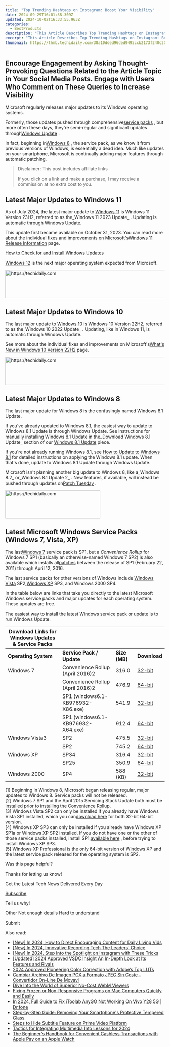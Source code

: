 ```yaml
---
title: "Top Trending Hashtags on Instagram: Boost Your Visibility"
date: 2024-09-29T16:01:38.309Z
updated: 2024-10-02T16:33:55.963Z
categories:
  - BestProducts
description: "This Article Describes Top Trending Hashtags on Instagram: Boost Your Visibility"
excerpt: "This Article Describes Top Trending Hashtags on Instagram: Boost Your Visibility"
thumbnail: https://thmb.techidaily.com/38a10dded96ded9495ccb2173f240c20a69acb6b4b947c6dc175d30ce0f723b9.jpg
---
```


## Encourage Engagement by Asking Thought-Provoking Questions Related to the Article Topic in Your Social Media Posts. Engage with Users Who Comment on These Queries to Increase Visibility
 Microsoft regularly releases major updates to its Windows operating systems.

 Formerly, those updates pushed through comprehensive[service packs](https://www.lifewire.com/what-is-a-service-pack-2626010) , but more often these days, they're semi-regular and significant updates through[Windows Update](https://www.lifewire.com/what-is-windows-update-2624597) .

 In fact, beginning in[Windows 8](https://www.lifewire.com/windows-8-2626235) , the service pack, as we know it from previous versions of Windows, is essentially a dead idea. Much like updates on your smartphone, Microsoft is continually adding major features through automatic patching.

>  Disclaimer: This post includes affiliate links
>
>  If you click on a link and make a purchase, I may receive a commission at no extra cost to you.
>

## Latest Major Updates to Windows 11

 As of July 2024, the latest major update to [Windows 11](https://www.lifewire.com/windows-11-5188930) is Windows 11 Version 23H2, referred to as the_Windows 11 2023 Update_ . Updating is automatic through Windows Update.

 This update first became available on October 31, 2023\. You can read more about the individual fixes and improvements on Microsoft's[Windows 11 Release Information](https://learn.microsoft.com/en-us/windows/release-health/windows11-release-information) page.

[How to Check for and Install Windows Updates](https://www.lifewire.com/how-to-check-for-install-windows-updates-2624596)

[Windows 12](https://www.lifewire.com/windows-12-news-and-rumors-6753587) is the next major operating system expected from Microsoft.

<!-- affiliate ads begin -->
<a href="https://jalbum-affiliate-program.sjv.io/c/5597632/1838960/17916" target="_top" id="1838960">
  <img src="//a.impactradius-go.com/display-ad/17916-1838960" border="0" alt="https://techidaily.com" width="728" height="90"/>
</a>
<img height="0" width="0" src="https://jalbum-affiliate-program.sjv.io/i/5597632/1838960/17916" style="position:absolute;visibility:hidden;" border="0" />
<!-- affiliate ads end -->

## Latest Major Updates to Windows 10

 The last major update to [Windows 10](https://www.lifewire.com/windows-10-2626217) is Windows 10 Version 22H2, referred to as the_Windows 10 2022 Update_ . Updating, like in Windows 11, is automatic through Windows Update.

 See more about the individual fixes and improvements on Microsoft's[What's New in Windows 10 Version 22H2](https://learn.microsoft.com/en-us/windows/whats-new/whats-new-windows-10-version-22h2) page.

<!-- affiliate ads begin -->
<a href="https://appsumo.8odi.net/c/5597632/2094415/7443" target="_top" id="2094415">
  <img src="//a.impactradius-go.com/display-ad/7443-2094415" border="0" alt="https://techidaily.com" width="728" height="90"/>
</a>
<img height="0" width="0" src="https://appsumo.8odi.net/i/5597632/2094415/7443" style="position:absolute;visibility:hidden;" border="0" />
<!-- affiliate ads end -->

## Latest Major Updates to Windows 8

 The last major update for Windows 8 is the confusingly named Windows 8.1 Update.

 If you've already updated to Windows 8.1, the easiest way to update to Windows 8.1 Update is through Windows Update. See instructions for manually installing Windows 8.1 Update in the_Download Windows 8.1 Update_ section of our [Windows 8.1 Update](https://www.lifewire.com/windows-8-1-update-2626250) piece.

 If you're not already running Windows 8.1, see [How to Update to Windows 8.1](https://www.lifewire.com/how-to-update-to-windows-8-1-2626252) for detailed instructions on applying the Windows 8.1 update. When that's done, update to Windows 8.1 Update through Windows Update.

 Microsoft isn't planning another big update to Windows 8, like a_Windows 8.2_ or_Windows 8.1 Update 2_ . New features, if available, will instead be pushed through updates on[Patch Tuesday](https://www.lifewire.com/patch-tuesday-2625783) .

<!-- affiliate ads begin -->
<a href="https://aidotcom.pxf.io/c/5597632/2129042/19576" target="_top" id="2129042">
  <img src="//a.impactradius-go.com/display-ad/19576-2129042" border="0" alt="https://techidaily.com" width="300" height="90"/>
</a>
<img height="0" width="0" src="https://aidotcom.pxf.io/i/5597632/2129042/19576" style="position:absolute;visibility:hidden;" border="0" />
<!-- affiliate ads end -->

## Latest Microsoft Windows Service Packs (Windows 7, Vista, XP)

 The last[Windows 7](https://www.lifewire.com/windows-7-2626265) service pack is SP1, but a _Convenience Rollup_ for Windows 7 SP1 (basically an otherwise-named Windows 7 SP2) is also available which installs all[patches](https://www.lifewire.com/what-is-a-patch-2625960) between the release of SP1 (February 22, 2011) through April 12, 2016.

 The last service packs for other versions of Windows include [Windows Vista](https://www.lifewire.com/windows-vista-2626311) SP2,[Windows XP](https://www.lifewire.com/windows-xp-2626354) SP3, and Windows 2000 SP4.

 In the table below are links that take you directly to the latest Microsoft Windows service packs and major updates for each operating system. These updates are free.

 The easiest way to install the latest Windows service pack or update is to run Windows Update.

| Download Links for Windows Updates & Service Packs |                                  |                                                                                                                                                               |                                                                                                                                                               |
| -------------------------------------------------- | -------------------------------- | ------------------------------------------------------------------------------------------------------------------------------------------------------------- | ------------------------------------------------------------------------------------------------------------------------------------------------------------- |
| **Operating System**                               | **Service Pack / Update**        | **Size (MB)**                                                                                                                                                 | **Download**                                                                                                                                                  |
| Windows 7                                          | Convenience Rollup (April 2016)2 | 316.0                                                                                                                                                         | [32-bit](https://www.catalog.update.microsoft.com/Search.aspx?q=Update%20for%20Windows%207%20%28KB3125574%29)                                                |
| |  Convenience Rollup (April 2016)2                | 476.9                            | [64-bit](https://www.catalog.update.microsoft.com/Search.aspx?q=Update%20for%20Windows%207%20for%20x64-based%20Systems%20%28KB3125574%29)                    |                                                                                                                                                               |
| |  SP1 (windows6.1-KB976932-X86.exe)               | 541.9                            | [32-bit](https://www.catalog.update.microsoft.com/Search.aspx?q=KB976932)                                                                                    |                                                                                                                                                               |
| |  SP1 (windows6.1-KB976932-X64.exe)               | 912.4                            | [64-bit](https://www.catalog.update.microsoft.com/Search.aspx?q=KB976932)                                                                                    |                                                                                                                                                               |
| Windows Vista3                                     | SP2                              | 475.5                                                                                                                                                         | [32-bit](https://www.catalog.update.microsoft.com/Search.aspx?q=%09Windows%20Vista%20Service%20Pack%202%20Standalone%20%28KB948465%29%20-%20All%20Languages) |
| |  SP2                                             | 745.2                            | [64-bit](https://www.catalog.update.microsoft.com/Search.aspx?q=%09Windows%20Vista%20Service%20Pack%202%20Standalone%20%28KB948465%29%20-%20All%20Languages) |                                                                                                                                                               |
| Windows XP                                         | SP34                             | 316.4                                                                                                                                                         | [32-bit](https://www.catalog.update.microsoft.com/Search.aspx?q=%28KB936929%29)                                                                              |
| |  SP25                                            | 350.9                            | [64-bit](https://www.catalog.update.microsoft.com/Search.aspx?q=%09Service%20Pack%202%20for%20Windows%20XP%20Professional%2C%20x64%20Edition)                |                                                                                                                                                               |
| Windows 2000                                       | SP4                              | 588 (KB)                                                                                                                                                      | [32-bit](https://www.catalog.update.microsoft.com/Search.aspx?q=Windows%202000%20service%20pack%204%20express)                                               |

 \[1\] Beginning in Windows 8, Microsoft began releasing regular, major updates to Windows 8\. Service packs will not be released.  
 \[2\] Windows 7 SP1 and the April 2015 Servicing Stack Update both must be installed prior to installing the Convenience Rollup.  
 \[3\] Windows Vista SP2 can only be installed if you already have Windows Vista SP1 installed, which you can[download here](https://www.catalog.update.microsoft.com/Search.aspx?q=%28KB936330%29) for both 32-bit 64-bit version.  
 \[4\] Windows XP SP3 can only be installed if you already have Windows XP SP1a or Windows XP SP2 installed. If you do not have one or the other of those service packs installed, install SP1,[available here](https://www.catalog.update.microsoft.com/Search.aspx?q=Windows%20XP%20Service%20Pack%201%20%28Express%29) , before trying to install Windows XP SP3.  
 \[5\] Windows XP Professional is the only 64-bit version of Windows XP and the latest service pack released for the operating system is SP2.

Was this page helpful?

Thanks for letting us know!

 Get the Latest Tech News Delivered Every Day

[Subscribe](https://www.lifewire.com/#)

Tell us why!

 Other  Not enough details  Hard to understand

 Submit

<ins class="adsbygoogle"
     style="display:block"
     data-ad-format="autorelaxed"
     data-ad-client="ca-pub-7571918770474297"
     data-ad-slot="1223367746"></ins>

<ins class="adsbygoogle"
     style="display:block"
     data-ad-client="ca-pub-7571918770474297"
     data-ad-slot="8358498916"
     data-ad-format="auto"
     data-full-width-responsive="true"></ins>

<span class="atpl-alsoreadstyle">Also read:</span>
<div><ul>
<li><a href="https://youtube-lab.techidaily.com/n-2024-how-to-direct-encouraging-content-for-daily-living-vids/"><u>[New] In 2024, How to Direct Encouraging Content for Daily Living Vids</u></a></li>
<li><a href="https://screen-video-capture.techidaily.com/new-in-2024-innovative-recording-tech-the-leaders-choice/"><u>[New] In 2024, Innovative Recording Tech The Leaders' Choice</u></a></li>
<li><a href="https://instagram-video-recordings.techidaily.com/new-in-2024-step-into-the-spotlight-on-instagram-with-these-tricks/"><u>[New] In 2024, Step Into the Spotlight on Instagram with These Tricks</u></a></li>
<li><a href="https://screen-capture.techidaily.com/updated-2024-approved-vsdc-insight-an-in-depth-look-at-its-features-and-rivals/"><u>[Updated] 2024 Approved VSDC Insight An In-Depth Look at Its Features and Rivals</u></a></li>
<li><a href="https://extra-approaches.techidaily.com/2024-approved-pioneering-color-correction-with-adobes-top-luts/"><u>2024 Approved Pioneering Color Correction with Adobe’s Top LUTs</u></a></li>
<li><a href="https://eaxpv-info.techidaily.com/cambiar-archivo-de-imagen-pcx-a-formato-jpeg-sin-coste-convertidor-on-line-de-movavi/"><u>Cambiar Archivo De Imagen PCX a Formato JPEG Sin Coste - Convertidor On-Line De Movavi</u></a></li>
<li><a href="https://fox-links.techidaily.com/dive-into-the-world-of-superior-no-cost-webm-viewers/"><u>Dive Into the World of Superior No-Cost WebM Viewers</u></a></li>
<li><a href="https://tech-recovery.techidaily.com/fixing-frozen-or-non-responsive-programs-on-mac-computers-quickly-and-easily/"><u>Fixing Frozen or Non-Responsive Programs on Mac Computers Quickly and Easily</u></a></li>
<li><a href="https://review-topics.techidaily.com/in-2024-full-guide-to-fix-itoolab-anygo-not-working-on-vivo-y28-5g-drfone-by-drfone-virtual-android/"><u>In 2024, Full Guide to Fix iToolab AnyGO Not Working On Vivo Y28 5G | Dr.fone</u></a></li>
<li><a href="https://tech-recovery.techidaily.com/step-by-step-guide-removing-your-smartphones-protective-tempered-glass/"><u>Step-by-Step Guide: Removing Your Smartphone's Protective Tempered Glass</u></a></li>
<li><a href="https://tech-recovery.techidaily.com/steps-to-hide-subtitle-feature-on-prime-video-platform/"><u>Steps to Hide Subtitle Feature on Prime Video Platform</u></a></li>
<li><a href="https://some-skills.techidaily.com/tactics-for-integrating-multimedia-into-lessons-for-2024/"><u>Tactics for Integrating Multimedia Into Lessons for 2024</u></a></li>
<li><a href="https://tech-recovery.techidaily.com/the-beginners-handbook-for-convenient-cashless-transactions-with-apple-pay-on-an-apple-watch/"><u>The Beginner's Handbook for Convenient Cashless Transactions with Apple Pay on an Apple Watch</u></a></li>
</ul></div>

